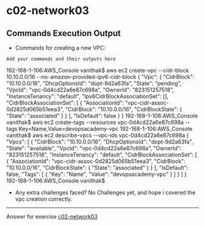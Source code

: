 # c02-network03

## Commands Execution Output

- Commands for creating a new VPC:
```
Add your commands and their outputs here
```
192-168-1-106:AWS_Console vanithak$ aws ec2 create-vpc --cidr-block 10.10.0.0/16 --no-amazon-provided-ipv6-cidr-block
{
    "Vpc": {
        "CidrBlock": "10.10.0.0/16",
        "DhcpOptionsId": "dopt-9d2a63fa",
        "State": "pending",
        "VpcId": "vpc-0d4cd22a6e87c698a",
        "OwnerId": "823151257518",
        "InstanceTenancy": "default",
        "Ipv6CidrBlockAssociationSet": [],
        "CidrBlockAssociationSet": [
            {
                "AssociationId": "vpc-cidr-assoc-0d2825d065b51eea3",
                "CidrBlock": "10.10.0.0/16",
                "CidrBlockState": {
                    "State": "associated"
                }
            }
        ],
        "IsDefault": false
    }
}
192-168-1-106:AWS_Console vanithak$ aws ec2 create-tags --resources vpc-0d4cd22a6e87c698a --tags Key=Name,Value=devopsacademy-vpc
192-168-1-106:AWS_Console vanithak$ aws ec2 describe-vpcs --vpc-ids vpc-0d4cd22a6e87c698a
{
    "Vpcs": [
        {
            "CidrBlock": "10.10.0.0/16",
            "DhcpOptionsId": "dopt-9d2a63fa",
            "State": "available",
            "VpcId": "vpc-0d4cd22a6e87c698a",
            "OwnerId": "823151257518",
            "InstanceTenancy": "default",
            "CidrBlockAssociationSet": [
                {
                    "AssociationId": "vpc-cidr-assoc-0d2825d065b51eea3",
                    "CidrBlock": "10.10.0.0/16",
                    "CidrBlockState": {
                        "State": "associated"
                    }
                }
            ],
            "IsDefault": false,
            "Tags": [
                {
                    "Key": "Name",
                    "Value": "devopsacademy-vpc"
                }
            ]
        }
    ]
}
192-168-1-106:AWS_Console vanithak$ 

- Any extra challenges faced?
No Challenges yet, and hope i covered the vpc creation correctly.


<!-- Don't change anything below this point-->
***
Answer for exercise [c02-network03](https://github.com/devopsacademyau/academy/blob/893381c6f0b69434d9e8597d3d4b1c17f9bc1371/classes/02class/exercises/c02-network03/README.md)

